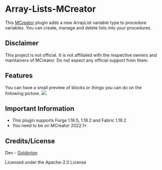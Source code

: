 # Array-Lists-MCreator
This [MCreator](https://mcreator.net/) plugin adds a new ArrayList variable type to procedure variables.
You can create, manage and delete lists into your procedures.

## Disclaimer
This project is not official. It is not affiliated with the respective owners and maintainers of MCreator. Do not expect any official support from them.

## Features
You can have a small preview of blocks or things you can do on the following picture.
![](https://i.imgur.com/ZgTzx3N.png).

## Important Information
* This plugin supports Forge 1.16.5, 1.18.2 and Fabric 1.19.2
* You need to be on MCreator 2022.1+

## Credits/License
Dev - [Goldorion](https://github.com/Goldorion)

Licensed under the Apache-2.0 License
